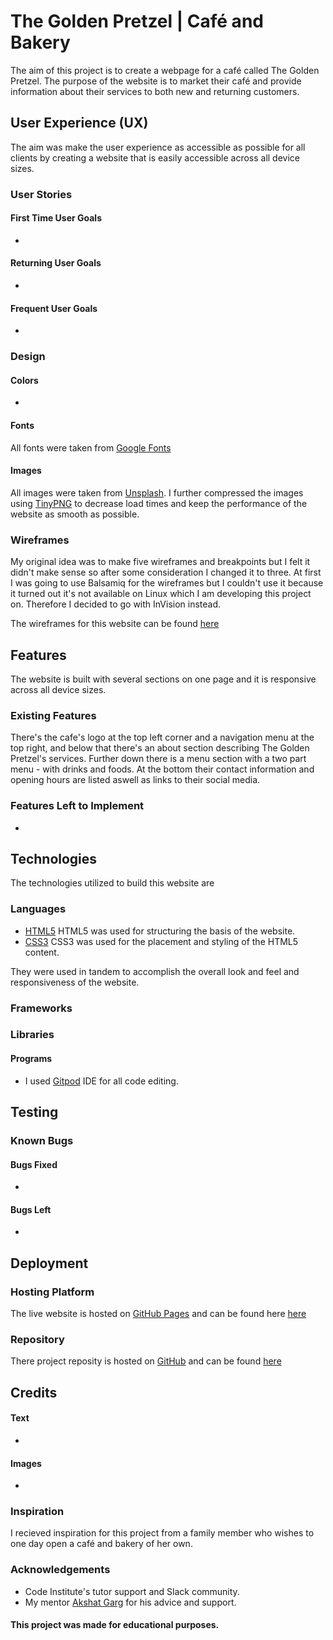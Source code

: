 # The Golden Pretzel | Café and Bakery

The aim of this project is to create a webpage for a café called The Golden Pretzel. The purpose of the website is to market
their café and provide information about their services to both new and returning customers.

## User Experience (UX)
The aim was make the user experience as accessible as possible for all clients by creating a website that is easily accessible across all device sizes.

### User Stories

#### First Time User Goals
- 

#### Returning User Goals
-

#### Frequent User Goals
-

### Design

#### Colors
-

#### Fonts
All fonts were taken from [Google Fonts](https://fonts.google.com/)

#### Images
All images were taken from [Unsplash](unsplash.com/). I further compressed the images using [TinyPNG](https://tinypng.com/) to decrease load times and keep the performance of the website as smooth as possible.
### Wireframes
My original idea was to make five wireframes and breakpoints but I felt it didn't make sense so after some consideration I changed it to three. At first I was going to use Balsamiq for the wireframes but I couldn't use it because it turned out it's not available on Linux which I am developing this project on. Therefore I decided to go with InVision instead.

The wireframes for this website can be found [here](https://dennischmielewski323696.invisionapp.com/freehand/The-Golden-Pretzel-XozP370FD)

## Features
The website is built with several sections on one page and it is responsive across all device sizes.

### Existing Features
There's the cafe's logo at the top left corner and a navigation menu at the top right, and below that there's an about section describing The Golden Pretzel's services. Further down there is a menu section with a two part menu - with drinks and foods. At the bottom their contact information and opening hours are listed aswell as links to their social media.

### Features Left to Implement
-

## Technologies
The technologies utilized to build this website are

### Languages 
- [HTML5](https://en.wikipedia.org/wiki/HTML5) HTML5 was used for structuring the basis of the website. 
- [CSS3](https://en.wikipedia.org/wiki/CSS#CSS_3) CSS3 was used for the placement and styling of the HTML5 content. 

They were used in tandem to accomplish the overall look and feel and responsiveness of the website. 

### Frameworks

### Libraries 

#### Programs
- I used [Gitpod](https://www.gitpod.io/) IDE for all code editing.

## Testing

### Known Bugs

#### Bugs Fixed
-

#### Bugs Left
-

## Deployment

### Hosting Platform
The live website is hosted on [GitHub Pages](https://pages.github.com/) and can be found here [here](https://tetrapak-dev.github.io/milestone-project-1/)

### Repository
There project reposity is hosted on [GitHub](https://github.com/) and can be found [here](https://github.com/tetrapak-dev/milestone-project-1)

## Credits

#### Text
-

#### Images
-

### Inspiration
I recieved inspiration for this project from a family member who wishes to one day open a café and bakery of her own.

### Acknowledgements
- Code Institute's tutor support and Slack community.
- My mentor [Akshat Garg](https://github.com/akshatnitd) for his advice and support.

#### This project was made for educational purposes.